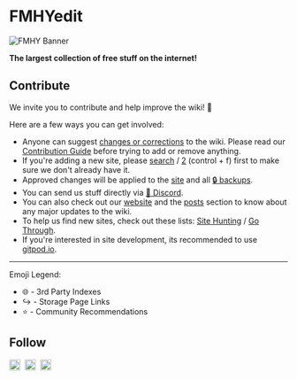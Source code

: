 # FMHYedit

![FMHY Banner](https://external-preview.redd.it/new-fmhy-website-v0-siM0tvJb685u2tZSfXkrpRANBH2IrPuVPDYmNA5Mkv0.jpg?auto=webp&s=a3185c2493e1c4da71863362f10b03c57e232974)

**The largest collection of free stuff on the internet!**

## Contribute

We invite you to contribute and help improve the wiki! 💙

Here are a few ways you can get involved:

* Anyone can suggest [changes or corrections](https://rentry.org/fmhyedit) to the wiki. Please read our [Contribution Guide](https://rentry.co/Contrib-Guide) before trying to add or remove anything.
* If you're adding a new site, please [search](https://api.fmhy.net/single-page) / [2](https://fmhy.xyz/single-page) (control + f) first to make sure we don't already have it.
* Approved changes will be applied to the [site](https://fmhy.net) and all [🔒 backups](https://github.com/fmhy/FMHY/wiki/Backups).
* You can send us stuff directly via [💬 Discord](https://discord.gg/5W9QJKuPkD).
* You can also check out our [website](https://fmhy.net) and the [posts](https://fmhy.net/posts) section to know about any major updates to the wiki.
* To help us find new sites, check out these lists: [Site Hunting](https://www.reddit.com/r/FREEMEDIAHECKYEAH/wiki/find-new-sites/) / [Go Through](https://rentry.org/oghty).
* If you're interested in site development, its recommended to use [gitpod.io](https://gitpod.io/#https://github.com/fmhy/fmhyedit).

***

Emoji Legend:

* 🌐 - 3rd Party Indexes
* ↪️ - Storage Page Links
* ⭐ - Community Recommendations


## Follow

<p valign="center">
  <a href="https://discord.gg/Stz6y6NgNg"><img width="20px" src="./assets/discord.svg" alt="Discord"></a>&nbsp;&nbsp;<a href="https://github.com/fmhy"><img width="20px" src="./assets/github.svg" alt="GitHub"></a>&nbsp;&nbsp;<a href="https://social.fmhy.net/@fmhy"><img width="20px" src="./assets/firefish.svg" alt="Firefish"></a>
</p>
